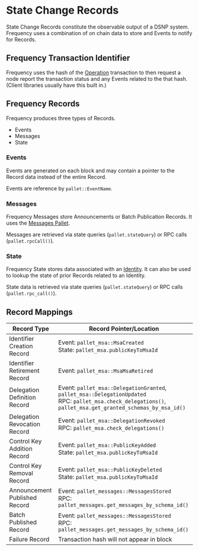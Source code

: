 # State Change Records

State Change Records constitute the observable output of a DSNP system.
Frequency uses a combination of on chain data to store and Events to notify for Records.

## Frequency Transaction Identifier

Frequency uses the hash of the [Operation](Operations.md) transaction to then request a node report the transaction status and any Events related to the that hash.
(Client libraries usually have this built in.)

## Frequency Records

Frequency produces three types of Records.
- Events
- Messages
- State

### Events

Events are generated on each block and may contain a pointer to the Record data instead of the entire Record.

Events are reference by `pallet::EventName`.

### Messages

Frequency Messages store Announcements or Batch Publication Records.
It uses the [Messages Pallet](https://libertydsnp.github.io/frequency/pallet_messages/).

Messages are retrieved via state queries (`pallet.stateQuery`) or RPC calls (`pallet.rpcCall()`).

### State

Frequency State stores data associated with an [Identity](Identity.md).
It can also be used to lookup the state of prior Records related to an Identity.

State data is retrieved via state queries (`pallet.stateQuery`) or RPC calls (`pallet.rpc_call()`).

## Record Mappings

| Record Type | Record Pointer/Location |
| --- | --- |
| <a id="identifier-creation">Identifier Creation Record</a> | Event: `pallet_msa::MsaCreated`<br/>State: `pallet_msa.publicKeyToMsaId` |
| <a id="identifier-retirement">Identifier Retirement Record</a> | Event: `pallet_msa::MsaMsaRetired` |
| <a id="delegation-definition">Delegation Definition Record</a> | Event: `pallet_msa::DelegationGranted`, `pallet_msa::DelegationUpdated`<br />RPC: `pallet_msa.check_delegations()`, `pallet_msa.get_granted_schemas_by_msa_id()` |
| <a id="delegation-revocation">Delegation Revocation Record</a> | Event: `pallet_msa::DelegationRevoked`<br />RPC: `pallet_msa.check_delegations()` |
| <a id="control-key-addition">Control Key Addition Record</a> | Event: `pallet_msa::PublicKeyAdded`<br />State: `pallet_msa.publicKeyToMsaId` |
| <a id="control-key-removal">Control Key Removal Record</a> | Event: `pallet_msa::PublicKeyDeleted`<br />State: `pallet_msa.publicKeyToMsaId` |
| <a id="announcement-published">Announcement Published Record</a> | Event: `pallet_messages::MessagesStored`<br />RPC: `pallet_messages.get_messages_by_schema_id()` |
| <a id="batch-published">Batch Published Record</a> | Event: `pallet_messages::MessagesStored`<br />RPC: `pallet_messages.get_messages_by_schema_id()` |
| <a id="failure">Failure Record</a> | Transaction hash will not appear in block |
